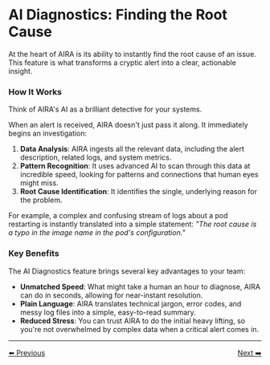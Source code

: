 # AI Diagnostics: Finding the Root Cause

At the heart of AIRA is its ability to instantly find the root cause of an issue. This feature is what transforms a cryptic alert into a clear, actionable insight.

### How It Works

Think of AIRA's AI as a brilliant detective for your systems.

When an alert is received, AIRA doesn't just pass it along. It immediately begins an investigation:

1.  **Data Analysis**: AIRA ingests all the relevant data, including the alert description, related logs, and system metrics.
2.  **Pattern Recognition**: It uses advanced AI to scan through this data at incredible speed, looking for patterns and connections that human eyes might miss.
3.  **Root Cause Identification**: It identifies the single, underlying reason for the problem.

For example, a complex and confusing stream of logs about a pod restarting is instantly translated into a simple statement: *"The root cause is a typo in the image name in the pod's configuration."*

### Key Benefits

The AI Diagnostics feature brings several key advantages to your team:

* **Unmatched Speed**: What might take a human an hour to diagnose, AIRA can do in seconds, allowing for near-instant resolution.
* **Plain Language**: AIRA translates technical jargon, error codes, and messy log files into a simple, easy-to-read summary.
* **Reduced Stress**: You can trust AIRA to do the initial heavy lifting, so you're not overwhelmed by complex data when a critical alert comes in.

---
<div style="display: flex; justify-content: space-between;">
  <a href="../user-guides/providing-feedback.md">⬅️ Previous</a>
  <a href="runbook-builder.md">Next ➡️</a>
</div>
